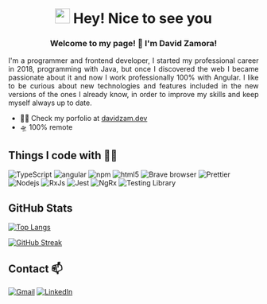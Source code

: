 <!--
**DavidZam/davidzam** is a ✨ _special_ ✨ repository because its `README.md` (this file) appears on your GitHub profile.

Here are some ideas to get you started:

- 🔭 I’m currently working on ...
- 🌱 I’m currently learning ...
- 👯 I’m looking to collaborate on ...
- 🤔 I’m looking for help with ...
- 💬 Ask me about ...
- 📫 How to reach me: ...
- 😄 Pronouns: ...
- ⚡ Fun fact: ...
-->

<h1 align="center"><img src="https://emojis.slackmojis.com/emojis/images/1531849430/4246/blob-sunglasses.gif?1531849430" width="30"/> Hey! Nice to see you</h1>

<h3 align="center"> Welcome to my page! 👋 I'm David Zamora!</h3>

<p align="justify">I'm a programmer and frontend developer, I started my professional career in 2018, programming with Java, but once I discovered the web I became passionate about it and now I work professionally 100% with Angular. I like to be curious about new technologies and features included in the new versions of the ones I already know, in order to improve my skills and keep myself always up to date.</p>

- 👨‍💻 Check my porfolio at [davidzam.dev](www.davidzam.dev)
- 🛸 100% remote

## Things I code with 🧑‍💻

<p>
  <!-- <img alt="React" src="https://img.shields.io/badge/-React-45b8d8?style=flat-square&logo=react&logoColor=white" /> -->
  <!--  <img alt="redux" src="https://img.shields.io/badge/-Redux-764ABC?style=flat-square&logo=redux&logoColor=white" />
  <img alt="Sass" src="https://img.shields.io/badge/-Sass-CC6699?style=flat-square&logo=sass&logoColor=white" />
  <img alt="Styled Components" src="https://img.shields.io/badge/-Styled_Components-db7092?style=flat-square&logo=styled-components&logoColor=white" />
  <img alt="git" src="https://img.shields.io/badge/-Git-F05032?style=flat-square&logo=git&logoColor=white" />  -->
  <img alt="TypeScript" src="https://img.shields.io/badge/-TypeScript-007ACC?style=flat-square&logo=typescript&logoColor=white" />
  <img alt="angular" src="https://img.shields.io/badge/-Angular-DD0031?style=flat-square&logo=angular&logoColor=white" />
  <img alt="npm" src="https://img.shields.io/badge/-NPM-CB3837?style=flat-square&logo=npm&logoColor=white" />
  <img alt="html5" src="https://img.shields.io/badge/-HTML5-E34F26?style=flat-square&logo=html5&logoColor=white" />
  <img alt="Brave browser" src="https://img.shields.io/badge/-Brave_Browser-FB542B?style=flat-square&logo=brave&logoColor=white" />
  <img alt="Prettier" src="https://img.shields.io/badge/-Prettier-F7B93E?style=flat-square&logo=prettier&logoColor=white" /> 
  <img alt="Nodejs" src="https://img.shields.io/badge/-Nodejs-43853d?style=flat-square&logo=Node.js&logoColor=white" />
  <img alt="RxJs" src="https://img.shields.io/badge/-RxJs-B7178C?style=flat-square&logo=reactiveX&logoColor=white" />
  <img alt="Jest" src="https://img.shields.io/badge/-Jest-CB3837?style=flat-square&logo=Jest&logoColor=white" />
  <img alt="NgRx" src="https://img.shields.io/badge/-NgRx-BA2BD2?style=flat-square&logo=ngrx&logoColor=white" />
  <img alt="Testing Library" src="https://img.shields.io/badge/-Testing_Library-E33332?style=flat-square&logo=testinglibrary&logoColor=white" />
</p>

<!--## Main repositories
 [![Readme Card](https://github-readme-stats.vercel.app/api/pin/?username=aloarte&repo=Skintker&theme=nord)](https://github.com/aloarte/Skintker) -->

## GitHub Stats 

[![Top Langs](https://github-readme-stats.vercel.app/api/top-langs/?username=davidzam&theme=nord&layout=compact&exclude_repo=EDBReports,EmergApp)](https://github.com/anuraghazra/github-readme-stats)
<!-- [![GitHub Streak](https://github-readme-streak-stats.herokuapp.com?user=davidzam&theme=nord&border_radius=4.9&date_format=j%20M%5B%20Y%5D)](https://git.io/streak-stats) -->

[![GitHub Streak](https://streak-stats.demolab.com/?user=DavidZam)](https://git.io/streak-stats)

## Contact 📫

[![Gmail](https://img.shields.io/badge/Gmail-D14836?style=for-the-badge&logo=gmail&logoColor=white)](mailto:davidzamorarey@gmail.com)
[![LinkedIn](https://img.shields.io/badge/LinkedIn-0077B5?style=for-the-badge&logo=linkedin&logoColor=white)](https://www.linkedin.com/in/davidzamorarey)
